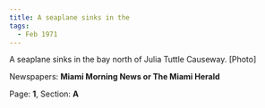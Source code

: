 ```yaml
---  
title: A seaplane sinks in the  
tags:  
  - Feb 1971  
---  
```

  
A seaplane sinks in the bay north of Julia Tuttle Causeway. [Photo]  
  
Newspapers: **Miami Morning News or The Miami Herald**  
  
Page: **1**, Section: **A** 
